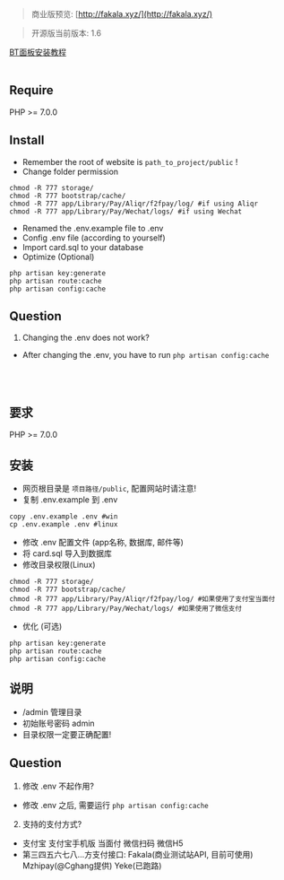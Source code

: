 > 商业版预览: [http://fakala.xyz/](http://fakala.xyz/)

> 开源版当前版本: 1.6


[BT面板安装教程](https://github.com/Tai7sy/card-system/wiki/BT%E9%9D%A2%E6%9D%BF%E5%AE%89%E8%A3%85%E6%95%99%E7%A8%8B)<br><br>



## Require
PHP >= 7.0.0

## Install
 - Remember the root of website is `path_to_project/public` !
 - Change folder permission
```
chmod -R 777 storage/
chmod -R 777 bootstrap/cache/
chmod -R 777 app/Library/Pay/Aliqr/f2fpay/log/ #if using Aliqr
chmod -R 777 app/Library/Pay/Wechat/logs/ #if using Wechat
```
 - Renamed the .env.example file to .env
 - Config .env file (according to yourself)
 - Import card.sql to your database
 - Optimize (Optional)
```
php artisan key:generate
php artisan route:cache
php artisan config:cache
```
## Question
1. Changing the .env does not work?
 - After changing the .env, you have to run `php artisan config:cache`

</br>
</br>

## 要求
PHP >= 7.0.0

## 安装
 - 网页根目录是 `项目路径/public`, 配置网站时请注意!
 - 复制 .env.example 到 .env
```
copy .env.example .env #win
cp .env.example .env #linux
```
 - 修改 .env 配置文件 (app名称, 数据库, 邮件等)
 - 将 card.sql 导入到数据库
 - 修改目录权限(Linux)
```
chmod -R 777 storage/
chmod -R 777 bootstrap/cache/
chmod -R 777 app/Library/Pay/Aliqr/f2fpay/log/ #如果使用了支付宝当面付
chmod -R 777 app/Library/Pay/Wechat/logs/ #如果使用了微信支付
```
 - 优化 (可选)
```
php artisan key:generate
php artisan route:cache
php artisan config:cache
```

## 说明
 - /admin 管理目录
 - 初始账号密码 admin
 - 目录权限一定要正确配置!

## Question
1. 修改 .env 不起作用?
- 修改 .env 之后, 需要运行 `php artisan config:cache`

2. 支持的支付方式?
- 支付宝 支付宝手机版 当面付 微信扫码 微信H5 
- 第三四五六七八...方支付接口: Fakala(商业测试站API, 目前可使用) Mzhipay(@Cghang提供) Yeke(已跑路)


